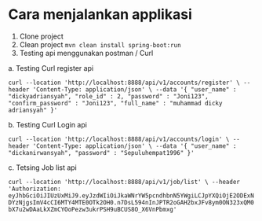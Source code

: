 # Cara menjalankan applikasi

1. Clone project
2. Clean project `mvn clean install spring-boot:run`
3. Testing api menggunakan postman / Curl


a. Testing Curl register api

`curl --location 'http://localhost:8888/api/v1/accounts/register' \
--header 'Content-Type: application/json' \
--data '{
    "user_name" : "dickyadriansyah",
    "role_id" : 2,
    "password" : "Joni123",
    "confirm_password" : "Joni123",
    "full_name" : "muhammad dicky adriansyah"
}'`

b. Testing Curl Login api

`curl --location 'http://localhost:8888/api/v1/accounts/login' \
--header 'Content-Type: application/json' \
--data '{
    "user_name" : "dickanirwansyah",
    "password" : "Sepuluhempat1996"
}'`

c. Tetsing Job list api

`curl --location 'http://localhost:8888/api/v1/job/list' \
--header 'Authorization: eyJhbGciOiJIUzUxMiJ9.eyJzdWIiOiJkaWNrYW5pcndhbnN5YWgiLCJpYXQiOjE2ODExNDYzNjgsImV4cCI6MTY4MTE0OTk2OH0.n7DsL594nInJPTR2oGAH2bxJFv8ym0ON323xQM0bX7u2wDAaLkXZmCYOoPezw3ukrPSH9uBCUS8O_X6VnPbmxg'`

